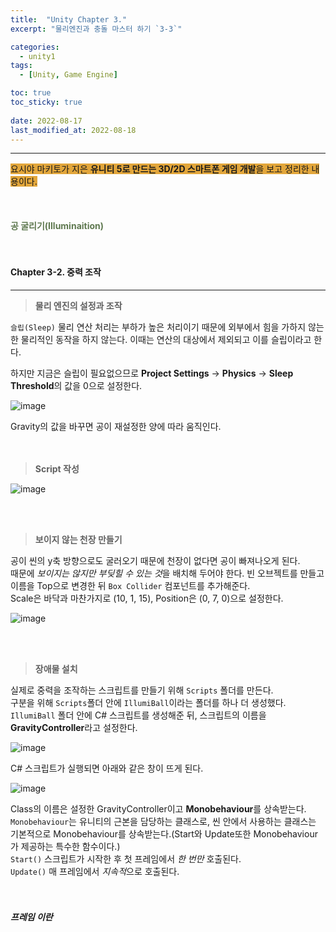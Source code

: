 ```yaml
---
title:  "Unity Chapter 3."
excerpt: "물리엔진과 충돌 마스터 하기 `3-3`"

categories:
  - unity1
tags:
  - [Unity, Game Engine]

toc: true
toc_sticky: true
 
date: 2022-08-17
last_modified_at: 2022-08-18
---
```

--- 
<span style="background-color:#E2A63B">요시야 마키토가 지은 **유니티 5로 만드는 3D/2D 스마트폰 게임 개발**을 보고 정리한 내용이다.</span>  
<br>
<br>
<br> 
**<span style="color:#5E784F">공 굴리기(Illuminaition)</span>**  
<br>
<br>
#### Chapter 3-2. 중력 조작   
---
 
>**물리 엔진의 설정과 조작**  

`슬립(Sleep)` 물리 연산 처리는 부하가 높은 처리이기 때문에 외부에서 힘을 가하지 않는 한 물리적인 동작을 하지 않는다. 이때는 연산의 대상에서 제외되고 이를 슬립이라고 한다.  
 
하지만 지금은 슬립이 필요없으므로 **Project Settings** → **Physics** → **Sleep Threshold**의 값을 0으로 설정한다.   

![image](https://user-images.githubusercontent.com/106606698/185097831-21f8765c-d0d8-4317-9844-0de113607356.png)

Gravity의 값을 바꾸면 공이 재설정한 양에 따라 움직인다.  
<br>
<br>

>**Script 작성**  



![image](https://user-images.githubusercontent.com/106606698/185090200-414a94c8-8075-4314-bf68-7537ee7b8598.png)
 
<br>
<br>

>**보이지 않는 천장 만들기**  

공이 씬의 y축 방향으로도 굴러오기 때문에 천장이 없다면 공이 빠져나오게 된다.  
때문에 *보이지는 않지만 부딪힐 수 있는 것*을 배치해 두어야 한다. 
빈 오브젝트를 만들고 이름을 Top으로 변경한 뒤 `Box Collider` 컴포넌트를 추가해준다.  
Scale은 바닥과 마찬가지로 (10, 1, 15), Position은 (0, 7, 0)으로 설정한다. 

![image](https://user-images.githubusercontent.com/106606698/185091244-e2acb065-8809-4b6f-a1b3-afef4bf962ab.png)

<br>
<br> 

>**장애물 설치**  

실제로 중력을 조작하는 스크립트를 만들기 위해 `Scripts` 폴더를 만든다.  
구분을 위해 `Scripts`폴더 안에 `IllumiBall`이라는 폴더를 하나 더 생성했다.  
`IllumiBall` 폴더 안에 C# 스크립트를 생성해준 뒤, 스크립트의 이름을 **GravityController**라고 설정한다.  

![image](https://user-images.githubusercontent.com/106606698/185098756-c20171f6-08a1-4d5b-90cb-f72211a44333.png)

C# 스크립트가 실행되면 아래와 같은 창이 뜨게 된다.  

![image](https://user-images.githubusercontent.com/106606698/185099402-7559f222-7ed5-4b0a-a388-ade76f72625d.png)  

Class의 이름은 설정한 GravityController이고 **Monobehaviour**를 상속받는다.  
`Monobehaviour`는 유니티의 근본을 담당하는 클래스로, 씬 안에서 사용하는 클래스는 기본적으로 Monobehaviour를 상속받는다.(Start와 Update또한 Monobehaviour가 제공하는 특수한 함수이다.)  
`Start()` 스크립트가 시작한 후 첫 프레임에서 *한 번만* 호출된다.  
`Update()` 매 프레임에서 *지속적*으로 호출된다.  
<br>
<br>

##### 프레임 이란